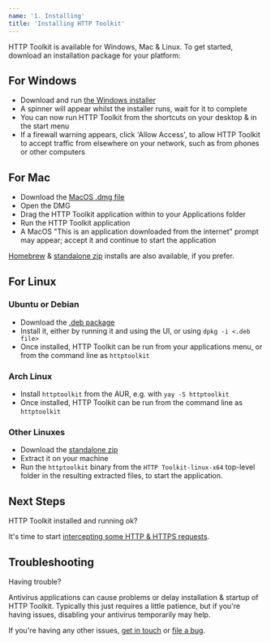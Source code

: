 ```yaml
---
name: '1. Installing'
title: 'Installing HTTP Toolkit'
---
```


HTTP Toolkit is available for Windows, Mac & Linux. To get started, download an installation package for your platform:

## For Windows

- Download and run [the Windows installer](/download/win-exe)
- A spinner will appear whilst the installer runs, wait for it to complete
- You can now run HTTP Toolkit from the shortcuts on your desktop & in the start menu
- If a firewall warning appears, click 'Allow Access', to allow HTTP Toolkit to accept traffic from elsewhere on your network, such as from phones or other computers

## For Mac

- Download the [MacOS .dmg file](/download/osx-dmg)
- Open the DMG
- Drag the HTTP Toolkit application within to your Applications folder
- Run the HTTP Toolkit application
- A MacOS "This is an application downloaded from the internet" prompt may appear;
  accept it and continue to start the application

[Homebrew](/download/osx-homebrew) & [standalone zip](/download/osx-standalone) installs are also available, if you prefer.

## For Linux

### Ubuntu or Debian
- Download the [.deb package](/download/linux-deb)
- Install it, either by running it and using the UI, or using `dpkg -i <.deb file>`
- Once installed, HTTP Toolkit can be run from your applications menu, or from the command line as `httptoolkit`

### Arch Linux
- Install `httptoolkit` from the AUR, e.g. with `yay -S httptoolkit`
- Once installed, HTTP Toolkit can be run from the command line as `httptoolkit`

### Other Linuxes
- Download the [standalone zip](/download/linux-standalone)
- Extract it on your machine
- Run the `httptoolkit` binary from the `HTTP Toolkit-linux-x64` top-level folder in the resulting extracted files, to start the application.

## Next Steps

HTTP Toolkit installed and running ok?

It's time to start [intercepting some HTTP & HTTPS requests](/docs/getting-started/intercepting/).

## Troubleshooting

Having trouble?

Antivirus applications can cause problems or delay installation & startup of HTTP Toolkit. Typically this just requires a little patience, but if you're having issues, disabling your antivirus temporarily may help.

If you're having any other issues, [get in touch](/contact) or [file a bug](https://github.com/httptoolkit/feedback/issues/new).
